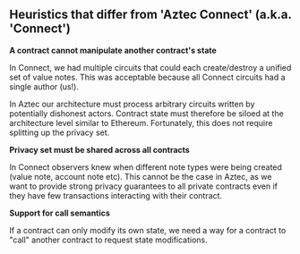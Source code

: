 ## Heuristics that differ from 'Aztec Connect' (a.k.a. 'Connect')

**A contract cannot manipulate another contract's state**

In Connect, we had multiple circuits that could each create/destroy a unified set of value notes. This was acceptable because all Connect circuits had a single author (us!).

In Aztec our architecture must process arbitrary circuits written by potentially dishonest actors. Contract state must therefore be siloed at the architecture level similar to Ethereum. Fortunately, this does not require splitting up the privacy set.

**Privacy set must be shared across all contracts**

In Connect observers knew when different note types were being created (value note, account note etc). This cannot be the case in Aztec, as we want to provide strong privacy guarantees to all private contracts even if they have few transactions interacting with their contract.

**Support for call semantics**

If a contract can only modify its own state, we need a way for a contract to "call" another contract to request state modifications.
